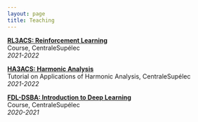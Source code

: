 ```yaml
---
layout: page
title: Teaching
---
```



<strong><a href="https://centralesupelec.edunao.com/course/view.php?id=3753">RL3ACS: Reinforcement Learning</a></strong>  
Course, CentraleSupélec  
*2021-2022*

<strong><a href="https://centralesupelec.edunao.com/course/view.php?id=3728">HA3ACS: Harmonic Analysis</a></strong>  
Tutorial on Applications of Harmonic Analysis, CentraleSupélec  
*2021-2022*

<strong><a href="https://centralesupelec.edunao.com/course/view.php?id=4042">FDL-DSBA: Introduction to Deep Learning</a></strong>  
Course, CentraleSupélec  
*2020-2021*
